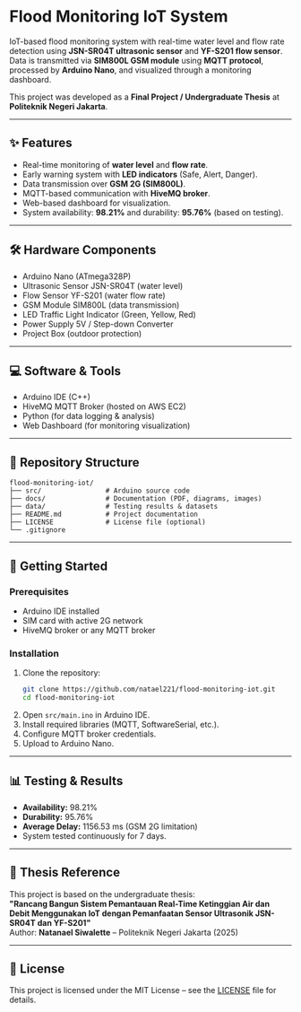 # Flood Monitoring IoT System

IoT-based flood monitoring system with real-time water level and flow rate detection using **JSN-SR04T ultrasonic sensor** and **YF-S201 flow sensor**. Data is transmitted via **SIM800L GSM module** using **MQTT protocol**, processed by **Arduino Nano**, and visualized through a monitoring dashboard.  

This project was developed as a **Final Project / Undergraduate Thesis** at **Politeknik Negeri Jakarta**.

---

## ✨ Features
- Real-time monitoring of **water level** and **flow rate**.
- Early warning system with **LED indicators** (Safe, Alert, Danger).
- Data transmission over **GSM 2G (SIM800L)**.
- MQTT-based communication with **HiveMQ broker**.
- Web-based dashboard for visualization.
- System availability: **98.21%** and durability: **95.76%** (based on testing).

---

## 🛠️ Hardware Components
- Arduino Nano (ATmega328P)  
- Ultrasonic Sensor JSN-SR04T (water level)  
- Flow Sensor YF-S201 (water flow rate)  
- GSM Module SIM800L (data transmission)  
- LED Traffic Light Indicator (Green, Yellow, Red)  
- Power Supply 5V / Step-down Converter  
- Project Box (outdoor protection)  

---

## 💻 Software & Tools
- Arduino IDE (C++)  
- HiveMQ MQTT Broker (hosted on AWS EC2)  
- Python (for data logging & analysis)  
- Web Dashboard (for monitoring visualization)  

---

## 📂 Repository Structure
```
flood-monitoring-iot/
├── src/                # Arduino source code
├── docs/               # Documentation (PDF, diagrams, images)
├── data/               # Testing results & datasets
├── README.md           # Project documentation
├── LICENSE             # License file (optional)
└── .gitignore
```

---

## 🚀 Getting Started

### Prerequisites
- Arduino IDE installed  
- SIM card with active 2G network  
- HiveMQ broker or any MQTT broker  

### Installation
1. Clone the repository:  
   ```bash
   git clone https://github.com/natael221/flood-monitoring-iot.git
   cd flood-monitoring-iot
   ```
2. Open `src/main.ino` in Arduino IDE.  
3. Install required libraries (MQTT, SoftwareSerial, etc.).  
4. Configure MQTT broker credentials.  
5. Upload to Arduino Nano.  

---

## 📊 Testing & Results
- **Availability:** 98.21%  
- **Durability:** 95.76%  
- **Average Delay:** 1156.53 ms (GSM 2G limitation)  
- System tested continuously for 7 days.  

---

## 📖 Thesis Reference
This project is based on the undergraduate thesis:  
**"Rancang Bangun Sistem Pemantauan Real-Time Ketinggian Air dan Debit Menggunakan IoT dengan Pemanfaatan Sensor Ultrasonik JSN-SR04T dan YF-S201"**  
Author: **Natanael Siwalette** – Politeknik Negeri Jakarta (2025)  

---

## 📜 License
This project is licensed under the MIT License – see the [LICENSE](LICENSE) file for details.
